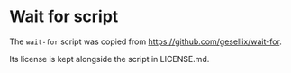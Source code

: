 # Wait for script

The `wait-for` script was copied from https://github.com/gesellix/wait-for.

Its license is kept alongside the script in LICENSE.md.
